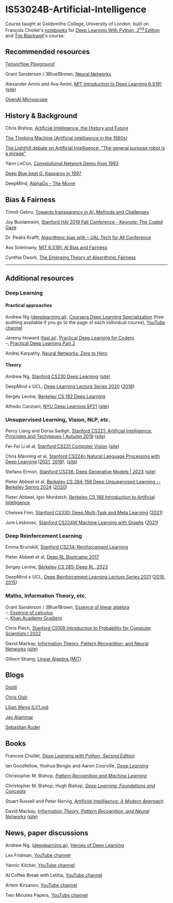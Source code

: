 # IS53024B-Artificial-Intelligence

Course taught at Goldsmiths College, University of London, built on François Chollet's [notebooks](https://github.com/fchollet/deep-learning-with-python-notebooks) for [Deep Learning With Python, 2<sup>nd</sup> Edition](https://www.manning.com/books/deep-learning-with-python-second-edition) and [Tim Blackwell](https://www.gold.ac.uk/computing/people/t-blackwell/)'s course.

## Recommended resources

[Tensorflow Playground](https://playground.tensorflow.org/#activation=tanh&batchSize=10&dataset=circle&regDataset=reg-plane&learningRate=0.03&regularizationRate=0&noise=0&networkShape=4,2&seed=0.01418&showTestData=false&discretize=false&percTrainData=50&x=true&y=true&xTimesY=false&xSquared=false&ySquared=false&cosX=false&sinX=false&cosY=false&sinY=false&collectStats=false&problem=classification&initZero=false&hideText=false)

Grant Sanderson / 3Blue1Brown, [Neural Networks](https://www.youtube.com/watch?v=aircAruvnKk&list=PLZHQObOWTQDNU6R1_67000Dx_ZCJB-3pi)

Alexander Amini and Ava Amini, [MIT Introduction to Deep Learning 6.S191](https://www.youtube.com/playlist?list=PLtBw6njQRU-rwp5__7C0oIVt26ZgjG9NI) ([site](http://introtodeeplearning.com/))

[OpenAI Microscope](https://openai.com/blog/microscope/)

## History & Background

Chris Bishop, [Artificial Intelligence, the History and Future](https://www.youtube.com/watch?v=8FHBh_OmdsM)

[The Thinking Machine (Artificial Intelligence in the 1960s)](https://www.youtube.com/watch?v=aygSMgK3BEM)

[The Lighthill debate on Artificial Intelligence: "The general purpose robot is a mirage"](https://www.youtube.com/watch?v=03p2CADwGF8)

Yann LeCun, [Convolutional Network Demo from 1993](https://www.youtube.com/watch?v=FwFduRA_L6Q)

[Deep Blue beat G. Kasparov in 1997](https://www.youtube.com/watch?v=NJarxpYyoFI)

DeepMind, [AlphaGo - The Movie](https://www.youtube.com/watch?v=WXuK6gekU1Y)

## Bias & Fairness

Timnit Gebru, [Towards transparency in AI, Methods and Challenges](https://www.youtube.com/watch?v=0GrknKMfdTM)

Joy Buolamwini, [Stanford HAI 2019 Fall Conference - Keynote: The Coded Gaze](https://www.youtube.com/watch?v=Mk5gLInf7So)

Dr. Peaks Krafft, [Algorithmic bias with – UAL Tech for All Conference](https://www.youtube.com/watch?v=W3SMQ9XSZdw&list=PL2Jl__jNKUOEUn48__nlmuAbxFT5limGt&index=3)

Ava Soleimany, [MIT 6.S191: AI Bias and Fairness](https://www.youtube.com/watch?v=wmyVODy_WD8)

Cynthia Dwork, [The Emerging Theory of Algorithmic Fairness](https://www.youtube.com/watch?v=g-z84_nRQhw)

---

## Additional resources

### Deep Learning

#### Practical approaches

Andrew Ng ([deeplearning.ai](https://www.deeplearning.ai/)), [Coursera Deep Learning Specialization](https://www.coursera.org/specializations/deep-learning) (free auditing available if you go to the page of each individual course), [YouTube channel](https://www.youtube.com/@Deeplearningai/playlists)

Jeremy Howard ([fast.ai](fast.ai)), [Practical Deep Learning for Coders](https://www.youtube.com/playlist?list=PLfYUBJiXbdtSvpQjSnJJ_PmDQB_VyT5iU)  
–, [Practical Deep Learning Part 2](https://www.youtube.com/playlist?list=PLfYUBJiXbdtRUvTUYpLdfHHp9a58nWVXP)

Andrej Karpathy, [Neural Networks: Zero to Hero](https://www.youtube.com/playlist?list=PLAqhIrjkxbuWI23v9cThsA9GvCAUhRvKZ)

#### Theory

Andrew Ng, [Stanford CS230 Deep Learning](https://www.youtube.com/playlist?list=PLoROMvodv4rOABXSygHTsbvUz4G_YQhOb) ([site](https://cs230.stanford.edu/))

DeepMind x UCL, [Deep Learning Lecture Series 2020](https://www.youtube.com/playlist?list=PLqYmG7hTraZCDxZ44o4p3N5Anz3lLRVZF) ([2018](https://www.youtube.com/playlist?list=PLqYmG7hTraZCkftCvihsG2eCTH2OyGScc))

Sergey Levine, [Berkeley CS 182 Deep Learning](https://www.youtube.com/playlist?list=PL_iWQOsE6TfVmKkQHucjPAoRtIJYt8a5A)

Alfredo Canziani, [NYU Deep Learning SP21](https://www.youtube.com/playlist?list=PLLHTzKZzVU9e6xUfG10TkTWApKSZCzuBI) ([site](https://atcold.github.io/NYU-DLSP21/))

### Unsupervised Learning, Vision, NLP, etc.

Percy Liang and Dorsa Sadigh, [Stanford CS221: Artificial Intelligence: Principles and Techniques | Autumn 2019](https://www.youtube.com/playlist?list=PLoROMvodv4rO1NB9TD4iUZ3qghGEGtqNX) ([site](https://stanford-cs221.github.io/spring2024/))

Fei-Fei Li et al, [Stanford CS231 Computer Vision](https://www.youtube.com/playlist?list=PL3FW7Lu3i5JvHM8ljYj-zLfQRF3EO8sYv) ([site](http://cs231n.stanford.edu/))

Chris Manning et al, [Stanford CS224n Natural Language Processing with Deep Learning](https://www.youtube.com/playlist?list=PLoROMvodv4rMFqRtEuo6SGjY4XbRIVRd4) ([2021](https://www.youtube.com/playlist?list=PLoROMvodv4rOSH4v6133s9LFPRHjEmbmJ), [2019](https://www.youtube.com/playlist?list=PLoROMvodv4rOhcuXMZkNm7j3fVwBBY42z)), ([site](https://web.stanford.edu/class/cs224n/))

Stefano Ermon, [Stanford CS236: Deep Generative Models | 2023](https://www.youtube.com/playlist?list=PLoROMvodv4rPOWA-omMM6STXaWW4FvJT8) ([site](https://deepgenerativemodels.github.io/))

Pieter Abbeel et al, [Berkeley CS 284-158 Deep Unsupervised Learning -- Berkeley Spring 2024](https://www.youtube.com/playlist?list=PLwRJQ4m4UJjPIvv4kgBkvu_uygrV3ut_U) ([2020](https://www.youtube.com/playlist?list=PLwRJQ4m4UJjPiJP3691u-qWwPGVKzSlNP))

Pieter Abbeel, Igor Mordatch, [Berkeley CS 188 Introduction to Artificial Intelligence](https://www.youtube.com/playlist?list=PLsOUugYMBBJENfZ3XAToMsg44W7LeUVhF)

Chelsea Finn, [Stanford CS330: Deep Multi-Task and Meta Learning](https://www.youtube.com/playlist?list=PLoROMvodv4rNjRoawgt72BBNwL2V7doGI) ([2021](https://www.youtube.com/playlist?list=PLoROMvodv4rMIJ-TvblAIkw28Wxi27B36))

Jure Leskovec, [Stanford CS224W Machine Learning with Graphs](https://www.youtube.com/playlist?list=PLoROMvodv4rOP-ImU-O1rYRg2RFxomvFp) ([2021](https://www.youtube.com/watch?v=JAB_plj2rbA&list=PLoROMvodv4rPLKxIpqhjhPgdQy7imNkDn))

### Deep Reinforcement Learning

Emma Brunskill, [Stanford CS234: Reinforcement Learning](https://www.youtube.com/playlist?list=PLoROMvodv4rOSOPzutgyCTapiGlY2Nd8u)

Pieter Abbeel et al, [Deep RL Bootcamp 2017](https://www.youtube.com/playlist?list=PLAdk-EyP1ND8MqJEJnSvaoUShrAWYe51U)

Sergey Levine, [Berkeley CS 285: Deep RL, 2023](https://www.youtube.com/playlist?list=PL_iWQOsE6TfVYGEGiAOMaOzzv41Jfm_Ps)

DeepMind x UCL, [Deep Reinforcement Learning Lecture Series 2021](https://www.youtube.com/playlist?list=PLqYmG7hTraZDVH599EItlEWsUOsJbAodm) ([2018](https://www.youtube.com/playlist?list=PLqYmG7hTraZBKeNJ-JE_eyJHZ7XgBoAyb), [2015](https://www.youtube.com/playlist?list=PLqYmG7hTraZDM-OYHWgPebj2MfCFzFObQ))

### Maths, Information Theory, etc.

Grant Sanderson / 3Blue1Brown, [Essence of linear algebra](https://www.youtube.com/playlist?list=PLZHQObOWTQDPD3MizzM2xVFitgF8hE_ab)  
–, [Essence of calculus](https://www.youtube.com/playlist?list=PLZHQObOWTQDMsr9K-rj53DwVRMYO3t5Yr)  
–, [Khan Academy Gradient](https://www.youtube.com/watch?v=tIpKfDc295M&list=PLSQl0a2vh4HC5feHa6Rc5c0wbRTx56nF7&index=19)

Chris Piech, [Stanford CS109 Introduction to Probability for Computer Scientists I 2022](https://www.youtube.com/playlist?list=PLoROMvodv4rOpr_A7B9SriE_iZmkanvUg)

David Mackay, [Information Theory, Pattern Recognition, and Neural Networks](https://www.youtube.com/playlist?list=PLruBu5BI5n4aFpG32iMbdWoRVAA-Vcso6) ([site](https://www.inference.org.uk/mackay/itila/))

Gilbert Strang, [Linear Algebra (MIT)](https://www.youtube.com/playlist?list=PL49CF3715CB9EF31D)

## Blogs

[Distill](https://distill.pub/)

[Chris Olah](https://colah.github.io)

[Lilian Weng (Lil'Log)](https://lilianweng.github.io/)

[Jay Alammar](https://jalammar.github.io/)

[Sebastian Ruder](https://ruder.io/)

## Books

Francois Chollet, [*Deep Learning with Python, Second Edition*](https://www.google.co.uk/books/edition/Deep_Learning_with_Python_Second_Edition/mjVKEAAAQBAJ?hl=en&gbpv=0)

Ian Goodfellow, Yoshua Bengio and Aaron Courville, [*Deep Learning*](https://www.deeplearningbook.org/)

Christopher M. Bishop, [*Pattern Recognition and Machine Learning*](https://www.google.co.uk/books/edition/_/kOXDtAEACAAJ?hl=en&sa=X&ved=2ahUKEwir6djnlez5AhUmQkEAHWZ6ANkQ7_IDegQIFxAD)

Christopher M. Bishop, Hugh Bishop, [*Deep Learning: Foundations and Concepts*](https://www.bishopbook.com/)

Stuart Russell and Peter Norvig, [*Artificial Intelligence: A Modern Approach*](https://aima.cs.berkeley.edu/)

David Mackay, [*Information Theory, Pattern Recognition, and Neural Networks*](https://www.cambridge.org/gb/academic/subjects/computer-science/pattern-recognition-and-machine-learning/information-theory-inference-and-learning-algorithms?format=HB&isbn=9780521642989) ([site](https://www.inference.org.uk/mackay/itila/))

## News, paper discussions

Andrew Ng, ([deeplearning.ai](https://www.deeplearning.ai/)), [Heroes of Deep Learning](https://www.youtube.com/playlist?list=PLkDaE6sCZn6FcbHlDzbVzf3TVgxzxK7lr)

Lex Fridman, [YouTube channel](https://www.youtube.com/c/lexfridman)

Yannic Kilcher, [YouTube channel](https://www.youtube.com/c/YannicKilcher)

AI Coffee Break with Letitia, [YouTube channel](https://www.youtube.com/@AICoffeeBreak)

Artem Kirsanov, [YouTube channel](https://www.youtube.com/@ArtemKirsanov)

Two Minutes Papers, [YouTube channel](https://www.youtube.com/c/K%C3%A1rolyZsolnai)
